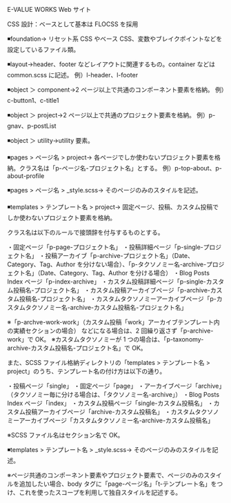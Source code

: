 E-VALUE WORKS Web サイト

CSS 設計：ベースとして基本は FLOCSS を採用

◾️foundation→ リセット系 CSS やベース CSS、変数やブレイクポイントなどを設定しているファイル類。

◾️layout→header、footer などレイアウトに関連するもの。container などは common.scss に記述。 例）l-header、l-footer

◾️object ＞ component→2 ページ以上で共通のコンポーネント要素を格納。 例）c-button1、c-title1

◾️object ＞ project→2 ページ以上で共通のプロジェクト要素を格納。 例）p-gnav、p-postList

◾️object ＞ utility→utility 要素。

◾️pages > ページ名 > project→ 各ページでしか使わないプロジェクト要素を格納。クラス名は「p-ページ名-プロジェクト名」とする。 例）p-top-about、p-about-profile

◾️pages > ページ名 > \_style.scss→ そのページのみのスタイルを記述。

◾️templates > テンプレート名 > project→ 固定ページ、投稿、カスタム投稿でしか使わないプロジェクト要素を格納。

クラス名は以下のルールで接頭辞を付与するものとする。

・固定ページ「p-page-プロジェクト名」
・投稿詳細ページ「p-single-プロジェクト名」
・投稿アーカイブ「p-archive-プロジェクト名」（Date、Category、Tag、Author を分けない場合）、「p-タクソノミー名-archive-プロジェクト名」（Date、Category、Tag、Author を分ける場合）
・Blog Posts Index ページ「p-index-archive」
・カスタム投稿詳細ページ「p-single-カスタム投稿名-プロジェクト名」
・カスタム投稿アーカイブページ「p-archive-カスタム投稿名-プロジェクト名」
・カスタムタクソノミーアーカイブページ「p-カスタムタクソノミー名-archive-カスタム投稿名-プロジェクト名」

※「p-archve-work-work」（カスタム投稿「work」アーカイブテンプレート内の実績セクションの場合） などになる場合は、2 回繰り返さず「p-archive-work」で OK。
※カスタムタクソノミーが 1 つの場合は、「p-taxonomy-archive-カスタム投稿名-プロジェクト名」で OK。

また、SCSS ファイル格納ディレクトリの「templates > テンプレート名 > project」のうち、テンプレート名の付け方は以下の通り。

・投稿ページ「single」
・固定ページ「page」
・アーカイブページ「archive」（タクソノミー毎に分ける場合は、「タクソノミー名-archive」）
・Blog Posts Index ページ「index」
・カスタム投稿ページ「single-カスタム投稿名」
・カスタム投稿アーカイブページ「archive-カスタム投稿名」
・カスタムタクソノミーアーカイブページ「カスタムタクソノミー名-archive-カスタム投稿名」

※SCSS ファイル名はセクション名で OK。

◾️templates > テンプレート名 > \_style.scss→ そのページのみのスタイルを記述。

※ページ共通のコンポーネント要素やプロジェクト要素で、ページのみのスタイルを追加したい場合、body タグに「page-ページ名」「t-テンプレート名」をつけ、これを使ったスコープを利用して独自スタイルを記述する。

